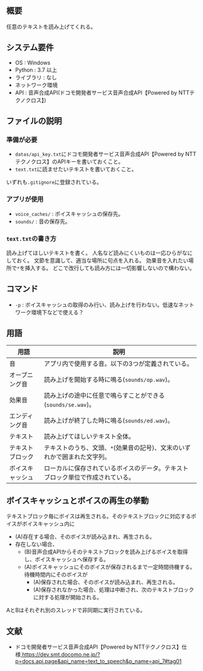## 概要
任意のテキストを読み上げてくれる。

## システム要件
* OS : Windows
* Python : 3.7 以上
* ライブラリ : なし
* ネットワーク環境
* API : 音声合成API(ドコモ開発者サービス音声合成API【Powered by NTTテクノクロス】)

## ファイルの説明
### 準備が必要
* `datas/api_key.txt`にドコモ開発者サービス音声合成API【Powered by NTTテクノクロス】のAPIキーを書いておくこと。
* `text.txt`に読ませたいテキストを書いておくこと。

いずれも`.gitignore`に登録されている。
### アプリが使用
* `voice_caches/` : ボイスキャッシュの保存先。
* `sounds/` : 音の保存先。
### `text.txt`の書き方
読み上げてほしいテキストを書く。
人名など読みにくいものは一応ひらがなにしておく。
文節を意識して、適当な場所に句点を入れる。
効果音を入れたい場所で`*`を挿入する。
どこで改行しても読み方には一切影響しないので構わない。

## コマンド
* `-p` : ボイスキャッシュの取得のみ行い、読み上げを行わない。低速なネットワーク環境下などで使える？

## 用語
|  用語  |  説明  |
| ---- | ---- |
|  音  | アプリ内で使用する音。以下の3つが定義されている。|
|  オープニング音  | 読み上げを開始する時に鳴る(`sounds/op.wav`)。|
|  効果音 | 読み上げの途中に任意で鳴らすことができる(`sounds/se.wav`)。|
|  エンディング音  | 読み上げが終了した時に鳴る(`sounds/ed.wav`)。|
|  テキスト  | 読み上げてほしいテキスト全体。|
|  テキストブロック  | テキストのうち、文頭、`*`(効果音の記号)、文末のいずれかで囲まれた文字列。|
|  ボイスキャッシュ  | ローカルに保存されているボイスのデータ。テキストブロック単位で作成されている。|

## ボイスキャッシュとボイスの再生の挙動
テキストブロック毎にボイスは再生される。そのテキストブロックに対応するボイスがボイスキャッシュ内に
* (A)存在する場合、そのボイスが読み込まれ、再生される。
* 存在しない場合、
  * (B)音声合成APIからそのテキストブロックを読み上げるボイスを取得し、ボイスキャッシュへ保存する。
  * (A)ボイスキャッシュにそのボイスが保存されるまで一定時間待機する。待機時間内にそのボイスが
    * (A)保存された場合、そのボイスが読み込まれ、再生される。
    * (A)保存されなかった場合、処理は中断され、次のテキストブロックに対する処理が開始される。

AとBはそれぞれ別のスレッドで非同期に実行されている。

## 文献
* ドコモ開発者サービス音声合成API【Powered by NTTテクノクロス】仕様,https://dev.smt.docomo.ne.jp/?p=docs.api.page&api_name=text_to_speech&p_name=api_7#tag01
